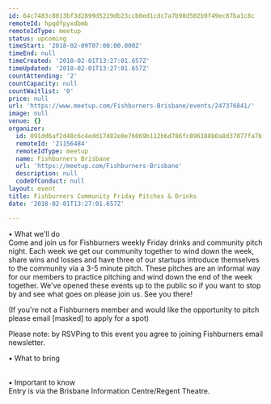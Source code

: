 ```yaml
---
id: 64c7483c8013bf3d2899d5229db23ccb0ed1cdc7a7b98d502b9f49ec87ba1c8c
remoteId: hpqdfpyxdbmb
remoteIdType: meetup
status: upcoming
timeStart: '2018-02-09T07:00:00.000Z'
timeEnd: null
timeCreated: '2018-02-01T13:27:01.657Z'
timeUpdated: '2018-02-01T13:27:01.657Z'
countAttending: '2'
countCapacity: null
countWaitlist: '0'
price: null
url: 'https://www.meetup.com/Fishburners-Brisbane/events/247376841/'
image: null
venue: {}
organizer:
  id: 091dd6af2d48c6c4edd17d82e0e76069b112b6d786fc896188b0a8d37077fa7b
  remoteId: '21156484'
  remoteIdType: meetup
  name: Fishburners Brisbane
  url: 'https://meetup.com/Fishburners-Brisbane'
  description: null
  codeOfConduct: null
layout: event
title: Fishburners Community Friday Pitches & Drinks
date: '2018-02-01T13:27:01.657Z'

---
```

<p>• What we'll do<br/>Come and join us for Fishburners weekly Friday drinks and community pitch night. Each week we get our community together to wind down the week, share wins and losses and have three of our startups introduce themselves to the community via a 3-5 minute pitch. These pitches are an informal way for our members to practice pitching and wind down the end of the week together. We've opened these events up to the public so if you want to stop by and see what goes on please join us. See you there!</p> <p>(If you're not a Fishburners member and would like the opportunity to pitch please email [masked] to apply for a spot)</p> <p>Please note: by RSVPing to this event you agree to joining Fishburners email newsletter.</p> <p>• What to bring</p> <p><br/>• Important to know<br/>Entry is via the Brisbane Information Centre/Regent Theatre.</p>
